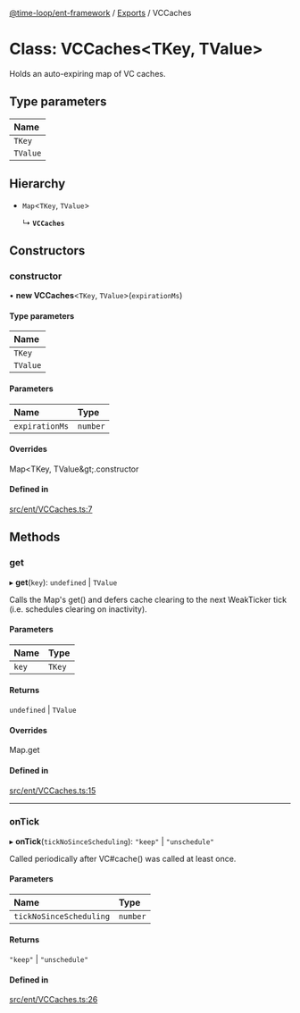 [@time-loop/ent-framework](../README.md) / [Exports](../modules.md) / VCCaches

# Class: VCCaches<TKey, TValue\>

Holds an auto-expiring map of VC caches.

## Type parameters

| Name |
| :------ |
| `TKey` |
| `TValue` |

## Hierarchy

- `Map`<`TKey`, `TValue`\>

  ↳ **`VCCaches`**

## Constructors

### constructor

• **new VCCaches**<`TKey`, `TValue`\>(`expirationMs`)

#### Type parameters

| Name |
| :------ |
| `TKey` |
| `TValue` |

#### Parameters

| Name | Type |
| :------ | :------ |
| `expirationMs` | `number` |

#### Overrides

Map&lt;TKey, TValue\&gt;.constructor

#### Defined in

[src/ent/VCCaches.ts:7](https://github.com/clickup/ent-framework/blob/master/src/ent/VCCaches.ts#L7)

## Methods

### get

▸ **get**(`key`): `undefined` \| `TValue`

Calls the Map's get() and defers cache clearing to the next WeakTicker
tick (i.e. schedules clearing on inactivity).

#### Parameters

| Name | Type |
| :------ | :------ |
| `key` | `TKey` |

#### Returns

`undefined` \| `TValue`

#### Overrides

Map.get

#### Defined in

[src/ent/VCCaches.ts:15](https://github.com/clickup/ent-framework/blob/master/src/ent/VCCaches.ts#L15)

___

### onTick

▸ **onTick**(`tickNoSinceScheduling`): ``"keep"`` \| ``"unschedule"``

Called periodically after VC#cache() was called at least once.

#### Parameters

| Name | Type |
| :------ | :------ |
| `tickNoSinceScheduling` | `number` |

#### Returns

``"keep"`` \| ``"unschedule"``

#### Defined in

[src/ent/VCCaches.ts:26](https://github.com/clickup/ent-framework/blob/master/src/ent/VCCaches.ts#L26)
